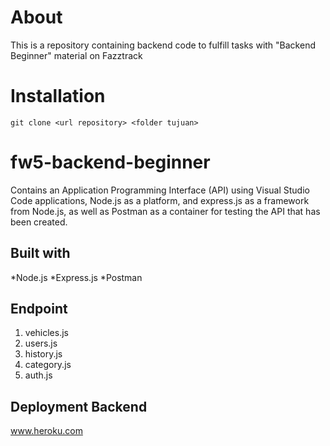 # About

This is a repository containing backend code to fulfill tasks with "Backend Beginner" material on Fazztrack

# Installation

```
git clone <url repository> <folder tujuan>
```

# fw5-backend-beginner

Contains an Application Programming Interface (API) using Visual Studio Code applications, Node.js as a platform, and express.js as a framework from Node.js, as well as Postman as a container for testing the API that has been created.

## Built with

*Node.js
*Express.js
*Postman

## Endpoint

1. vehicles.js
2. users.js
3. history.js
4. category.js
5. auth.js

## Deployment Backend

www.heroku.com

